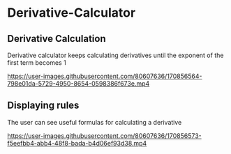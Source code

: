 # Derivative-Calculator

## Derivative Calculation
Derivative calculator keeps calculating derivatives until the exponent of the first term becomes 1

https://user-images.githubusercontent.com/80607636/170856564-798e01da-5729-4950-8654-0598386f673e.mp4

## Displaying rules
The user can see useful formulas for calculating a derivative

https://user-images.githubusercontent.com/80607636/170856573-f5eefbb4-abb4-48f8-bada-b4d06ef93d38.mp4
